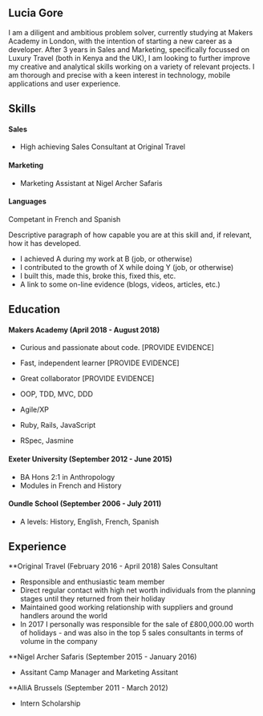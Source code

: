 ## Lucia Gore

I am a diligent and ambitious problem solver, currently studying at Makers Academy in London, with the intention of starting a new career as a developer. After 3 years in Sales and Marketing, specifically focussed on Luxury Travel (both in Kenya and the UK), I am looking to further improve my creative and analytical skills working on a variety of relevant projects. I am thorough and precise with a keen interest in technology, mobile applications and user experience. 

## Skills

#### Sales
 - High achieving Sales Consultant at Original Travel  

#### Marketing
 - Marketing Assistant at Nigel Archer Safaris

#### Languages
Competant in French and Spanish

Descriptive paragraph of how capable you are at this skill and, if relevant, how it has developed.

- I achieved A during my work at B (job, or otherwise)
- I contributed to the growth of X while doing Y (job, or otherwise)
- I built this, made this, broke this, fixed this, etc.
- A link to some on-line evidence (blogs, videos, articles, etc.)

## Education

#### Makers Academy (April 2018 - August 2018)
- Curious and passionate about code. [PROVIDE EVIDENCE]
- Fast, independent learner [PROVIDE EVIDENCE]
- Great collaborator [PROVIDE EVIDENCE]

- OOP, TDD, MVC, DDD
- Agile/XP
- Ruby, Rails, JavaScript
- RSpec, Jasmine

#### Exeter University (September 2012 - June 2015)
- BA Hons 2:1 in Anthropology 
- Modules in French and History

#### Oundle School (September 2006 - July 2011)
 - A levels: History, English, French, Spanish

## Experience

**Original Travel (February 2016 - April 2018)
Sales Consultant
  - Responsible and enthusiastic team member
  - Direct regular contact with high net worth individuals from the planning stages until they returned from their holiday
  - Maintained good working relationship with suppliers and ground handlers around the world
  - In 2017 I personally was responsible for the sale of £800,000.00 worth of holidays - and was also in the top 5 sales  consultants in terms of volume in the company
  
**Nigel Archer Safaris (September 2015 - January 2016)
 - Assitant Camp Manager and Marketing Assitant
 
**AlliA Brussels (September 2011 - March 2012)
 - Intern Scholarship

